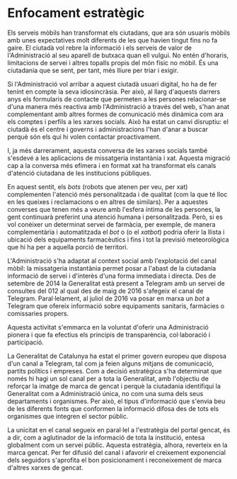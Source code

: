 # Enfocament estratègic

Els serveis mòbils han transformat els ciutadans, que ara són usuaris mòbils amb unes expectatives molt diferents de les que havien tingut fins no fa gaire. El ciutadà vol rebre la informació i els serveis de valor de l'Administració al seu aparell de butxaca quan ell vulgui. No entén d'horaris, limitacions de servei i altres topalls propis del món físic no mòbil. És una ciutadania que se sent, per tant, més lliure per triar i exigir.  

Si l'Administració vol arribar a aquest ciutadà usuari digital, ho ha de fer tenint en compte la seva idiosincràsia. Per això, al llarg d'aquests darrers anys els formularis de contacte que permeten a les persones relacionar-se d'una manera més reactiva amb l'Administració a través del web, s'han anat complementant amb altres formes de comunicació més dinàmica com ara els comptes i perfils a les xarxes socials. Això ha estat un canvi disruptiu: el ciutadà és el centre i governs i administracions l'han d'anar a buscar perquè són els qui hi volen contactar proactivament.  

I, ja més darrerament, aquesta conversa de les xarxes socials també s'esdevé a les aplicacions de missatgeria instantània i xat. Aquesta migració cap a la conversa més efímera i en format xat ha transformat els canals d'atenció ciutadana de les institucions públiques.  

En aquest sentit, els _bots_ (robots que atenen per veu, per xat) complementen l'atenció més personalitzada i de qualitat (com la que té lloc en les queixes i reclamacions o en altres de similars). Per a aquestes converses que tenen més a veure amb l'esfera íntima de les persones, la gent continuarà preferint una atenció humana i personalitzada. Però, si es vol conèixer un determinat servei de farmàcia, per exemple, de manera complementària i automatitzada el _bot_ o (o el _xatbot_) podria oferir la llista i ubicació dels equipaments farmacèutics i fins i tot la previsió meteorològica que hi ha per a aquella porció de territori.  

L'Administració s'ha adaptat al context social amb l'explotació del canal mòbil: la missatgeria instantània permet posar a l'abast de la ciutadania informació de servei i d'interès d'una forma immediata i directa.  Des de setembre de 2014 la Generalitat està present a Telegram amb un servei de consultes del 012 al qual des de maig de 2016 s'afegeix el canal de Telegram. Paral·lelament, al juliol de 2016 va posar en marxa un _bot_ a Telegram que ofereix informació sobre equipaments sanitaris, farmàcies o comissaries propers.  

Aquesta activitat s'emmarca en la voluntat d'oferir una Administració pionera i que fa efectius els principis de transparència, col·laboració i participació.  

La Generalitat de Catalunya ha estat el primer govern europeu que disposa d'un canal a Telegram, tal com ja feien alguns mitjans de comunicació, partits polítics i empreses. Com a decisió estratègica s'ha determinat que només hi hagi un sol canal per a tota la Generalitat, amb l'objectiu de reforçar la imatge de marca de gencat i perquè la ciutadania identifiqui la Generalitat com a Administració única, no com una suma dels seus departaments i organismes. Per això, el tipus d'informació que s'envia beu de les diferents fonts que conformen la informació difosa des de tots els organismes que integren el sector públic.  

La unicitat en el canal segueix en paral·lel a l'estratègia del portal gencat, és a dir, com a aglutinador de la informació de tota la institució, entesa globalment com un servei públic. Aquesta estratègia, alhora, reverteix en la marca gencat. Per fer difusió del canal i afavorir el creixement exponencial dels seguidors s'aprofita el bon posicionament i reconeixement de marca d'altres xarxes de gencat.  
